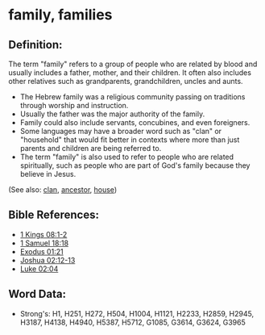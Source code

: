 # family, families #

## Definition: ##

The term "family" refers to a group of people who are related by blood and usually includes a father, mother, and their children. It often also includes other relatives such as grandparents, grandchildren, uncles and aunts.

* The Hebrew family was a religious community passing on traditions through worship and instruction.
* Usually the father was the major authority of the family.
* Family could also include servants, concubines, and even foreigners.
* Some languages may have a broader word such as "clan" or "household" that would fit better in contexts where more than just parents and children are being referred to.
* The term "family" is also used to refer to people who are related spiritually, such as people who are part of God's family because they believe in Jesus.

(See also: [clan](../other/clan.md), [ancestor](../other/father.md), [house](../other/house.md))

## Bible References: ##

* [1 Kings 08:1-2](rc://en/tn/help/1ki/08/01)
* [1 Samuel 18:18](rc://en/tn/help/1sa/18/18)
* [Exodus 01:21](rc://en/tn/help/exo/01/21)
* [Joshua 02:12-13](rc://en/tn/help/jos/02/12)
* [Luke 02:04](rc://en/tn/help/luk/02/04)

## Word Data: ##

* Strong's: H1, H251, H272, H504, H1004, H1121, H2233, H2859, H2945, H3187, H4138, H4940, H5387, H5712, G1085, G3614, G3624, G3965
